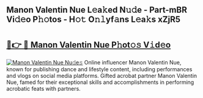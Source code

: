 ## Manon Valentin Nue L𝚎a𝚔ed N𝚞𝚍e - Part-mBR Vi𝚍𝚎o P𝚑𝚘tos - H𝚘𝚝 O𝚗𝚕yf𝚊ns L𝚎a𝚔s xZjR5

# <h2><a href="http://kf2dco.oniu.top/?m=Manon+Valentin+Nue">🔗👉 🔴 Manon Valentin Nue P𝚑ot𝚘𝚜 V𝚒d𝚎o</a></h2>

[![Manon Valentin Nue Nu𝚍e𝚜](https://i.imgur.com/0qMVB7G.gif)](http://kf2dco.oniu.top/?m=Manon+Valentin+Nue)
Online influencer Manon Valentin Nue, known for publishing dance and lifestyle content, including performances and vlogs on social media platforms. Gifted acrobat partner Manon Valentin Nue, famed for their exceptional skills and accomplishments in performing acrobatic feats with partners.  
